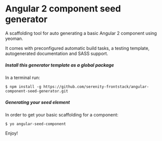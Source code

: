 # Angular 2 component seed generator

A scaffolding tool for auto generating a basic Angular 2 component using yeoman.
 
It comes with preconfigured automatic build tasks, a testing template, autogenerated documentation and SASS support.

##### Install this generator template as a global package

In a terminal run:

```
$ npm install -g https://github.com/serenity-frontstack/angular-component-seed-generator.git
```

##### Generating your seed element

In order to get your basic scaffolding for a component:

```
$ yo angular-seed-component
```

Enjoy!
